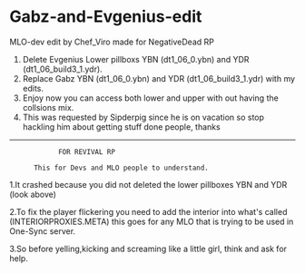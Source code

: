 # Gabz-and-Evgenius-edit
MLO-dev edit by Chef_Viro made for NegativeDead RP

1. Delete Evgenius Lower pillboxs YBN (dt1_06_0.ybn) and YDR (dt1_06_build3_1.ydr).
2. Replace Gabz YBN (dt1_06_0.ybn) and YDR (dt1_06_build3_1.ydr) with my edits.
3. Enjoy now you can access both lower and upper with out having the collsions mix.
4. This was requested by Sipderpig since he is on vacation so stop hackling him about getting stuff done people, thanks





______________________________________________________________________________________________________________________________

                FOR REVIVAL RP

          This for Devs and MLO people to understand.


1.It crashed because you did not deleted the lower pillboxes YBN and YDR (look above)

2.To fix the player flickering you need to add the interior into what's called (INTERIORPROXIES.META) this goes for any MLO that is trying to be used in One-Sync server.

3.So before yelling,kicking and screaming like a little girl, think and ask for help.
